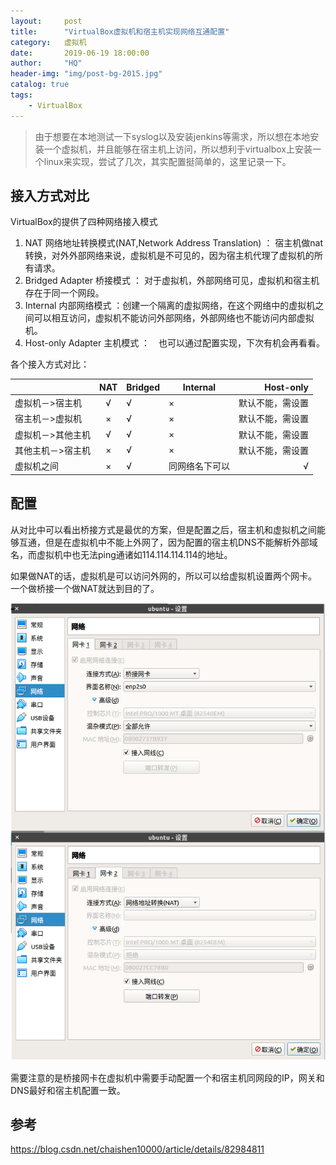 ```yaml
---
layout:     post
title:      "VirtualBox虚拟机和宿主机实现网络互通配置"
category:   虚拟机
date:       2019-06-19 18:00:00
author:     "HQ"
header-img: "img/post-bg-2015.jpg"
catalog: true
tags:
    - VirtualBox
---
```


>由于想要在本地测试一下syslog以及安装jenkins等需求，所以想在本地安装一个虚拟机，并且能够在宿主机上访问，所以想利于virtualbox上安装一个linux来实现，尝试了几次，其实配置挺简单的，这里记录一下。

## 接入方式对比

VirtualBox的提供了四种网络接入模式

1. NAT 网络地址转换模式(NAT,Network Address Translation) ：
宿主机做nat转换，对外外部网络来说，虚拟机是不可见的，因为宿主机代理了虚拟机的所有请求。
2. Bridged Adapter 桥接模式 ：
对于虚拟机，外部网络可见，虚拟机和宿主机存在于同一个网段。
3. Internal 内部网络模式 ：创建一个隔离的虚拟网络，在这个网络中的虚拟机之间可以相互访问，虚拟机不能访问外部网络，外部网络也不能访问内部虚拟机。
4. Host-only Adapter 主机模式 ：　也可以通过配置实现，下次有机会再看看。

各个接入方式对比：

|   | NAT | Bridged    | Internal  |Host-only  |
|-------|:---:|-----------|--------|-------:|
| 虚拟机－>宿主机  | √ | √     | × |默认不能，需设置|
| 宿主机－>虚拟机 | × | √      | × |默认不能，需设置|
| 虚拟机－>其他主机  | √ | √ | × |默认不能，需设置|
| 其他主机－>宿主机  | ×   | √ | × |默认不能，需设置|
| 虚拟机之间　  | ×   | √ | 同网络名下可以 |√|


## 配置
从对比中可以看出桥接方式是最优的方案，但是配置之后，宿主机和虚拟机之间能够互通，但是在虚拟机中不能上外网了，因为配置的宿主机DNS不能解析外部域名，而虚拟机中也无法ping通诸如114.114.114.114的地址。

如果做NAT的话，虚拟机是可以访问外网的，所以可以给虚拟机设置两个网卡。一个做桥接一个做NAT就达到目的了。

![](https://raw.githubusercontent.com/heqiao2010/heqiao2010.github.io/master/img/2019/virtualbox-netconfig.png )

需要注意的是桥接网卡在虚拟机中需要手动配置一个和宿主机同网段的IP，网关和DNS最好和宿主机配置一致。


## 参考

https://blog.csdn.net/chaishen10000/article/details/82984811

